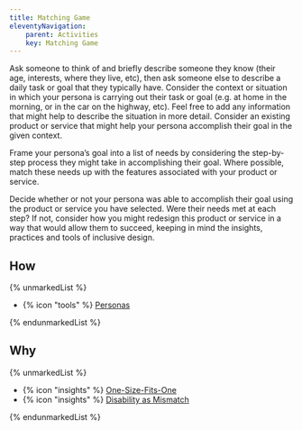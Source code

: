 ```yaml
---
title: Matching Game
eleventyNavigation:
    parent: Activities
    key: Matching Game
---
```


Ask someone to think of and briefly describe someone they know (their age, interests, where they live, etc), then ask
someone else to describe a daily task or goal that they typically have. Consider the context or situation in which your
persona is carrying out their task or goal (e.g. at home in the morning, or in the car on the highway, etc). Feel free
to add any information that might help to describe the situation in more detail. Consider an existing product or service
that might help your persona accomplish their goal in the given context.

Frame your persona’s goal into a list of needs by considering the step-by-step process they might take in accomplishing
their goal.  Where possible, match these needs up with the features associated with your product or service.

Decide whether or not your persona was able to accomplish their goal using the product or service you have selected.
Were their needs met at each step? If not, consider how you might redesign this product or service in a way that would
allow them to succeed, keeping in mind the insights, practices and tools of inclusive design.

## How

{% unmarkedList %}

* {% icon "tools" %} [Personas](../../tools/personas/)

{% endunmarkedList %}

## Why

{% unmarkedList %}

* {% icon "insights" %} [One-Size-Fits-One](../../insights/one-size-fits-one/)
* {% icon "insights" %} [Disability as Mismatch](../../insights/disability-as-mismatch/)

{% endunmarkedList %}
